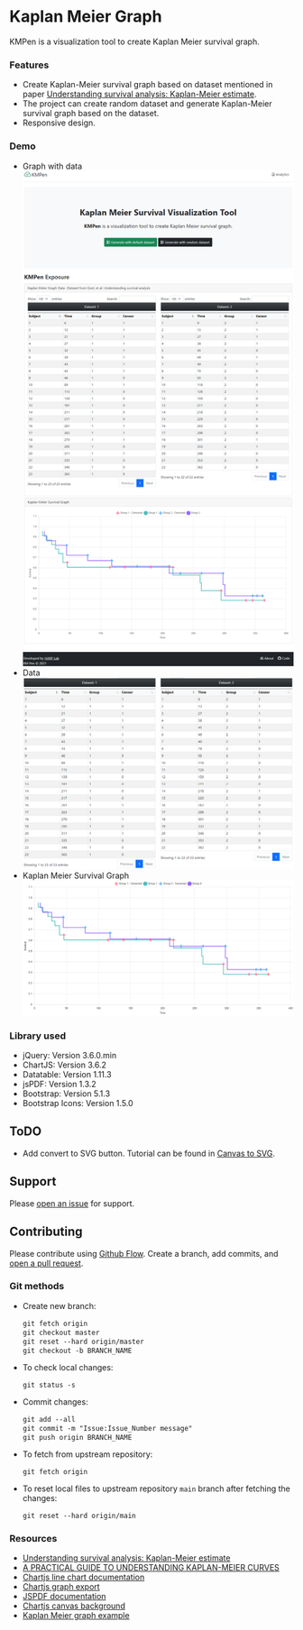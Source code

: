 # Kaplan Meier Graph

KMPen is a visualization tool to create Kaplan Meier survival graph.

### Features
- Create Kaplan-Meier survival graph based on dataset mentioned in paper [Understanding survival analysis: Kaplan-Meier estimate](https://www.ncbi.nlm.nih.gov/pmc/articles/PMC3059453/).
- The project can create random dataset and generate Kaplan-Meier survival graph based on the dataset.
- Responsive design.

### Demo

- Graph with data
  ![Full Page](screenshots/full.png)
- Data
  ![data](screenshots/data.png)
- Kaplan Meier Survival Graph
  ![Full Page](screenshots/km_graph.png)

### Library used
- jQuery: Version 3.6.0.min
- ChartJS: Version 3.6.2
- Datatable: Version 1.11.3
- jsPDF: Version 1.3.2
- Bootstrap: Version 5.1.3
- Bootstrap Icons: Version 1.5.0

## ToDO
- Add convert to SVG button. Tutorial can be found in [Canvas to SVG](https://editor.p5js.org/jeffThompson/sketches/9UBWBj32R).

## Support

Please [open an issue](https://github.com/arsho/kmpen/issues/new) for support.

## Contributing

Please contribute using [Github Flow](https://guides.github.com/introduction/flow/). Create a branch, add commits, and [open a pull request](https://github.com/arsho/kids_math/compare/).

### Git methods
- Create new branch:
    ```
    git fetch origin
    git checkout master
    git reset --hard origin/master
    git checkout -b BRANCH_NAME
    ```    
- To check local changes:
    ```
    git status -s
    ```
- Commit changes:
    ```
    git add --all
    git commit -m "Issue:Issue_Number message"
    git push origin BRANCH_NAME
    ```    
- To fetch from upstream repository:
    ```
    git fetch origin
    ```
- To reset local files to upstream repository `main` branch after fetching the changes:
    ```
    git reset --hard origin/main
    ```

### Resources
- [Understanding survival analysis: Kaplan-Meier estimate](https://www.ncbi.nlm.nih.gov/pmc/articles/PMC3059453/)
- [A PRACTICAL GUIDE TO UNDERSTANDING KAPLAN-MEIER CURVES](https://www.ncbi.nlm.nih.gov/pmc/articles/PMC3932959/)
- [Chartjs line chart documentation](https://www.chartjs.org/docs/3.6.2/charts/line.html)
- [Chartjs graph export](https://www.chartjs.org/docs/3.6.2/developers/api.html#tobase64image-type-quality)
- [JSPDF documentation](https://github.com/matb/jsPDF)
- [Chartjs canvas background](https://www.chartjs.org/docs/3.6.2/configuration/canvas-background.html)
- [Kaplan Meier graph example](https://canvasxpress.org/examples/kaplan-meier-1.html)
